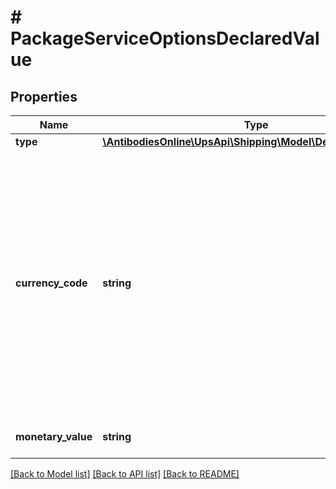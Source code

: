 # # PackageServiceOptionsDeclaredValue

## Properties

Name | Type | Description | Notes
------------ | ------------- | ------------- | -------------
**type** | [**\AntibodiesOnline\UpsApi\Shipping\Model\DeclaredValueType**](DeclaredValueType.md) |  | [optional]
**currency_code** | **string** | Declared value amount currency type. Defaults to the non-Euro currency used in the shippers country or territory.  Code must represent a currency that is a valid for Shipper country or territory. |
**monetary_value** | **string** | Declared value amount. |

[[Back to Model list]](../../README.md#models) [[Back to API list]](../../README.md#endpoints) [[Back to README]](../../README.md)
